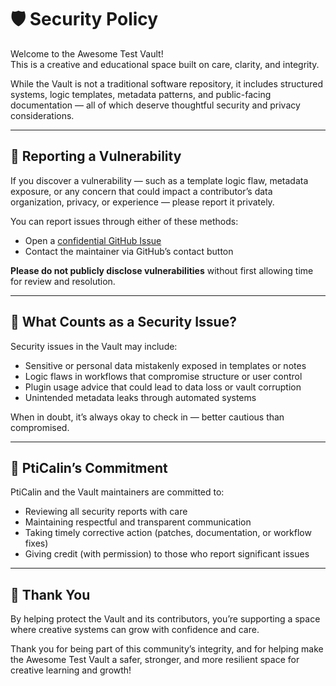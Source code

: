# 🛡️ Security Policy

Welcome to the Awesome Test Vault!  
This is a creative and educational space built on care, clarity, and integrity.

While the Vault is not a traditional software repository, it includes structured systems, logic templates, metadata patterns, and public-facing documentation — all of which deserve thoughtful security and privacy considerations.

---

## 🐛 Reporting a Vulnerability

If you discover a vulnerability — such as a template logic flaw, metadata exposure, or any concern that could impact a contributor’s data organization, privacy, or experience — please report it privately.

You can report issues through either of these methods:

- Open a [confidential GitHub Issue](https://github.com/PtiCalin/Awesome-Test-Vault/issues/new/choose)  
- Contact the maintainer via GitHub’s contact button

**Please do not publicly disclose vulnerabilities** without first allowing time for review and resolution.

---

## 🔐 What Counts as a Security Issue?

Security issues in the Vault may include:

- Sensitive or personal data mistakenly exposed in templates or notes  
- Logic flaws in workflows that compromise structure or user control  
- Plugin usage advice that could lead to data loss or vault corruption  
- Unintended metadata leaks through automated systems

When in doubt, it’s always okay to check in — better cautious than compromised.

---

## 🚀 PtiCalin’s Commitment

PtiCalin and the Vault maintainers are committed to:

- Reviewing all security reports with care  
- Maintaining respectful and transparent communication  
- Taking timely corrective action (patches, documentation, or workflow fixes)
- Giving credit (with permission) to those who report significant issues

---

## 🧡 Thank You

By helping protect the Vault and its contributors, you’re supporting a space where creative systems can grow with confidence and care.

Thank you for being part of this community’s integrity, and for helping make the Awesome Test Vault a safer, stronger, and more resilient space for creative learning and growth!
